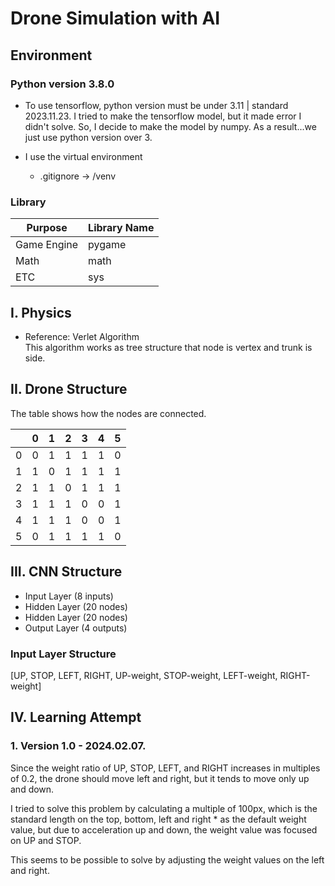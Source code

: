 # Drone Simulation with AI

## Environment

### Python version 3.8.0

- To use tensorflow, python version must be under 3.11 | standard 2023.11.23.
  I tried to make the tensorflow model, but it made error I didn't solve.
  So, I decide to make the model by numpy.
  As a result...we just use python version over 3.

- I use the virtual environment
  - .gitignore -> /venv

### Library

| Purpose     | Library Name |
| ----------- | ------------ |
| Game Engine | pygame       |
| Math        | math         |
| ETC         | sys          |

## I. Physics

- Reference: Verlet Algorithm
  <br> This algorithm works as tree structure that node is vertex and trunk is side.

## II. Drone Structure

  The table shows how the nodes are connected.

|     | 0   | 1   | 2   | 3   | 4   | 5   |
| --- | --- | --- | --- | --- | --- | --- |
| 0   | 0   | 1   | 1   | 1   | 1   | 0   |
| 1   | 1   | 0   | 1   | 1   | 1   | 1   |
| 2   | 1   | 1   | 0   | 1   | 1   | 1   |
| 3   | 1   | 1   | 1   | 0   | 0   | 1   |
| 4   | 1   | 1   | 1   | 0   | 0   | 1   |
| 5   | 0   | 1   | 1   | 1   | 1   | 0   |

## III. CNN Structure

- Input Layer (8 inputs)
- Hidden Layer (20 nodes)
- Hidden Layer (20 nodes)
- Output Layer (4 outputs)

### Input Layer Structure

[UP, STOP, LEFT, RIGHT, UP-weight, STOP-weight, LEFT-weight, RIGHT-weight]

## IV. Learning Attempt

### 1. Version 1.0 - 2024.02.07.
Since the weight ratio of UP, STOP, LEFT, and RIGHT increases in multiples of 0.2, 
the drone should move left and right, but it tends to move only up and down.

I tried to solve this problem by calculating a multiple of 100px, 
which is the standard length on the top, bottom, left and right * as the default weight value, 
but due to acceleration up and down, the weight value was focused on UP and STOP.

This seems to be possible to solve by adjusting the weight values ​​on the left and right.